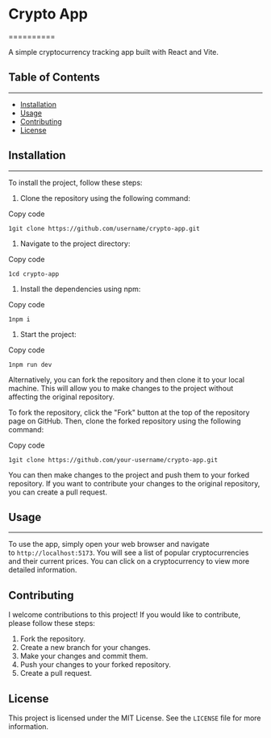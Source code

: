 # Crypto App

==========

A simple cryptocurrency tracking app built with React and Vite.

## Table of Contents

---

- [Installation](#installation)
- [Usage](#usage)
- [Contributing](#contributing)
- [License](#license)

## Installation

---

To install the project, follow these steps:

1.  Clone the repository using the following command:

Copy code

`1git clone https://github.com/username/crypto-app.git`

1.  Navigate to the project directory:

Copy code

`1cd crypto-app`

1.  Install the dependencies using npm:

Copy code

`1npm i`

1.  Start the project:

Copy code

`1npm run dev`

Alternatively, you can fork the repository and then clone it to your local machine. This will allow you to make changes to the project without affecting the original repository.

To fork the repository, click the "Fork" button at the top of the repository page on GitHub. Then, clone the forked repository using the following command:

Copy code

`1git clone https://github.com/your-username/crypto-app.git`

You can then make changes to the project and push them to your forked repository. If you want to contribute your changes to the original repository, you can create a pull request.

## Usage

---

To use the app, simply open your web browser and navigate to `http://localhost:5173`. You will see a list of popular cryptocurrencies and their current prices. You can click on a cryptocurrency to view more detailed information.

## Contributing

I welcome contributions to this project! If you would like to contribute, please follow these steps:

1.  Fork the repository.
2.  Create a new branch for your changes.
3.  Make your changes and commit them.
4.  Push your changes to your forked repository.
5.  Create a pull request.

## License

This project is licensed under the MIT License. See the `LICENSE` file for more information.
